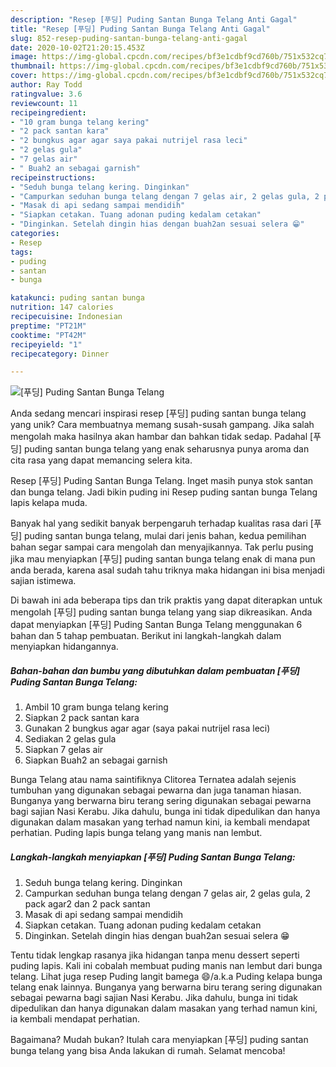 ```yaml
---
description: "Resep [푸딩] Puding Santan Bunga Telang Anti Gagal"
title: "Resep [푸딩] Puding Santan Bunga Telang Anti Gagal"
slug: 852-resep-puding-santan-bunga-telang-anti-gagal
date: 2020-10-02T21:20:15.453Z
image: https://img-global.cpcdn.com/recipes/bf3e1cdbf9cd760b/751x532cq70/푸딩-puding-santan-bunga-telang-foto-resep-utama.jpg
thumbnail: https://img-global.cpcdn.com/recipes/bf3e1cdbf9cd760b/751x532cq70/푸딩-puding-santan-bunga-telang-foto-resep-utama.jpg
cover: https://img-global.cpcdn.com/recipes/bf3e1cdbf9cd760b/751x532cq70/푸딩-puding-santan-bunga-telang-foto-resep-utama.jpg
author: Ray Todd
ratingvalue: 3.6
reviewcount: 11
recipeingredient:
- "10 gram bunga telang kering"
- "2 pack santan kara"
- "2 bungkus agar agar saya pakai nutrijel rasa leci"
- "2 gelas gula"
- "7 gelas air"
- " Buah2 an sebagai garnish"
recipeinstructions:
- "Seduh bunga telang kering. Dinginkan"
- "Campurkan seduhan bunga telang dengan 7 gelas air, 2 gelas gula, 2 pack agar2 dan 2 pack santan"
- "Masak di api sedang sampai mendidih"
- "Siapkan cetakan. Tuang adonan puding kedalam cetakan"
- "Dinginkan. Setelah dingin hias dengan buah2an sesuai selera 😁"
categories:
- Resep
tags:
- puding
- santan
- bunga

katakunci: puding santan bunga 
nutrition: 147 calories
recipecuisine: Indonesian
preptime: "PT21M"
cooktime: "PT42M"
recipeyield: "1"
recipecategory: Dinner

---
```



![[푸딩] Puding Santan Bunga Telang](https://img-global.cpcdn.com/recipes/bf3e1cdbf9cd760b/751x532cq70/푸딩-puding-santan-bunga-telang-foto-resep-utama.jpg)

Anda sedang mencari inspirasi resep [푸딩] puding santan bunga telang yang unik? Cara membuatnya memang susah-susah gampang. Jika salah mengolah maka hasilnya akan hambar dan bahkan tidak sedap. Padahal [푸딩] puding santan bunga telang yang enak seharusnya punya aroma dan cita rasa yang dapat memancing selera kita.

Resep [푸딩] Puding Santan Bunga Telang. Inget masih punya stok santan dan bunga telang. Jadi bikin puding ini Resep puding santan bunga Telang lapis kelapa muda.

Banyak hal yang sedikit banyak berpengaruh terhadap kualitas rasa dari [푸딩] puding santan bunga telang, mulai dari jenis bahan, kedua pemilihan bahan segar sampai cara mengolah dan menyajikannya. Tak perlu pusing jika mau menyiapkan [푸딩] puding santan bunga telang enak di mana pun anda berada, karena asal sudah tahu triknya maka hidangan ini bisa menjadi sajian istimewa.


Di bawah ini ada beberapa tips dan trik praktis yang dapat diterapkan untuk mengolah [푸딩] puding santan bunga telang yang siap dikreasikan. Anda dapat menyiapkan [푸딩] Puding Santan Bunga Telang menggunakan 6 bahan dan 5 tahap pembuatan. Berikut ini langkah-langkah dalam menyiapkan hidangannya.

<!--inarticleads1-->

##### Bahan-bahan dan bumbu yang dibutuhkan dalam pembuatan [푸딩] Puding Santan Bunga Telang:

1. Ambil 10 gram bunga telang kering
1. Siapkan 2 pack santan kara
1. Gunakan 2 bungkus agar agar (saya pakai nutrijel rasa leci)
1. Sediakan 2 gelas gula
1. Siapkan 7 gelas air
1. Siapkan  Buah2 an sebagai garnish


Bunga Telang atau nama saintifiknya Clitorea Ternatea adalah sejenis tumbuhan yang digunakan sebagai pewarna dan juga tanaman hiasan. Bunganya yang berwarna biru terang sering digunakan sebagai pewarna bagi sajian Nasi Kerabu. Jika dahulu, bunga ini tidak dipedulikan dan hanya digunakan dalam masakan yang terhad namun kini, ia kembali mendapat perhatian. Puding lapis bunga telang yang manis nan lembut. 

<!--inarticleads2-->

##### Langkah-langkah menyiapkan [푸딩] Puding Santan Bunga Telang:

1. Seduh bunga telang kering. Dinginkan
1. Campurkan seduhan bunga telang dengan 7 gelas air, 2 gelas gula, 2 pack agar2 dan 2 pack santan
1. Masak di api sedang sampai mendidih
1. Siapkan cetakan. Tuang adonan puding kedalam cetakan
1. Dinginkan. Setelah dingin hias dengan buah2an sesuai selera 😁


Tentu tidak lengkap rasanya jika hidangan tanpa menu dessert seperti puding lapis. Kali ini cobalah membuat puding manis nan lembut dari bunga telang. Lihat juga resep Puding langit bamega 😄/a.k.a Puding kelapa bunga telang enak lainnya. Bunganya yang berwarna biru terang sering digunakan sebagai pewarna bagi sajian Nasi Kerabu. Jika dahulu, bunga ini tidak dipedulikan dan hanya digunakan dalam masakan yang terhad namun kini, ia kembali mendapat perhatian. 

Bagaimana? Mudah bukan? Itulah cara menyiapkan [푸딩] puding santan bunga telang yang bisa Anda lakukan di rumah. Selamat mencoba!
